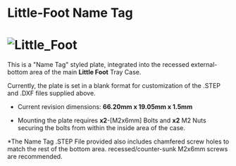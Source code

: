 # Little-Foot Name Tag

![Little_Foot](https://i.imgur.com/CkSrDQk.png)
===

This is a "Name Tag" styled plate, integrated into the recessed external-bottom area of the main **Little Foot** Tray Case.

Currently, the plate is set in a blank format for customization of the .STEP and .DXF files supplied above. 

- Current revision dimensions: **66.20mm x 19.05mm x 1.5mm**

- Mounting the plate requires **x2**-[M2x6mm] Bolts and **x2** M2 Nuts securing the bolts from within the inside area of the case.

*The Name Tag .STEP File provided also includes chamfered screw holes to match the rest of the bottom area. recessed/counter-sunk M2x6mm screws are recommended.